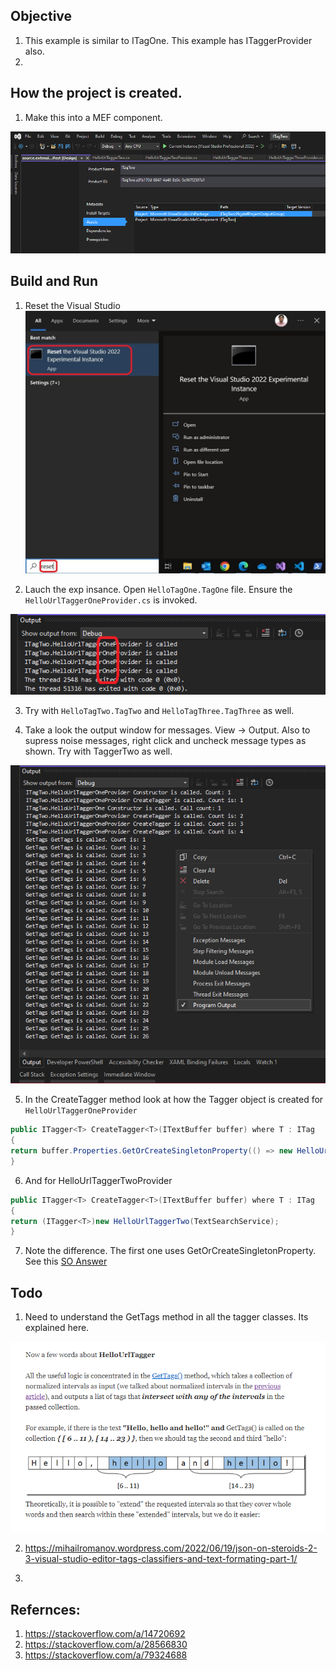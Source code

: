 ## Objective 

1. This example is similar to ITagOne. This example has ITaggerProvider also.
2. 


## How the project is created. 

1. Make this into a MEF component.

![Mef Component](images/50_50_MakeMEFComponent.png)

  

## Build and Run

1. Reset the Visual Studio
![Reset Visual Studio Exp](../200500-VSixBlankProjectAnalysis/images/57_50_ResetVsExpIntance.jpg)

2. Lauch the exp insance. Open `HelloTagOne.TagOne` file. Ensure the `HelloUrlTaggerOneProvider.cs` is invoked.

![Output](images/51_50_TagOneOpenVsOutput.png)

3. Try with `HelloTagTwo.TagTwo` and `HelloTagThree.TagThree` as well.

4. Take a look the output window for messages. View -> Output. Also to supress noise messages, right click and uncheck message types as shown. Try with TaggerTwo as well.

![Output Messages](images/53_50_TaggerOneOutput.png)

5. In the CreateTagger method look at how the Tagger object is created for `HelloUrlTaggerOneProvider`

```cs
public ITagger<T> CreateTagger<T>(ITextBuffer buffer) where T : ITag
{
return buffer.Properties.GetOrCreateSingletonProperty(() => new HelloUrlTaggerOne(TextSearchService)) as ITagger<T>;
}
```

6. And for HelloUrlTaggerTwoProvider

```cs
public ITagger<T> CreateTagger<T>(ITextBuffer buffer) where T : ITag
{
return (ITagger<T>)new HelloUrlTaggerTwo(TextSearchService);
}
```

7. Note the difference. The first one uses GetOrCreateSingletonProperty. See this [SO Answer](https://stackoverflow.com/a/79324688) 


## Todo

1. Need to understand the GetTags method in all the tagger classes. Its explained here.

![Explanation of Tagger](images/52_50_TaggerClass.png)

2. https://mihailromanov.wordpress.com/2022/06/19/json-on-steroids-2-3-visual-studio-editor-tags-classifiers-and-text-formating-part-1/

3. 

## Refernces:
1. https://stackoverflow.com/a/14720692
2. https://stackoverflow.com/a/28566830
3. https://stackoverflow.com/a/79324688

